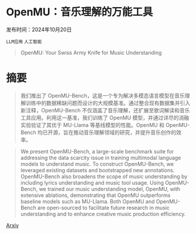 # OpenMU：音乐理解的万能工具

发布时间：2024年10月20日

`LLM应用` `人工智能`

> OpenMU: Your Swiss Army Knife for Music Understanding

# 摘要

> 我们推出了 OpenMU-Bench，这是一个专为解决多模态语言模型在音乐理解训练中的数据稀缺问题而设计的大规模基准。通过整合现有数据集并引入新注释，OpenMU-Bench 不仅涵盖了音乐理解，还扩展至歌词解读和音乐工具应用。利用这一基准，我们训练了 OpenMU 模型，并通过详尽的消融实验验证了其优于 MU-Llama 等基线模型的性能。OpenMU 和 OpenMU-Bench 均已开源，旨在推动音乐理解领域的研究，并提升音乐创作的效率。

> We present OpenMU-Bench, a large-scale benchmark suite for addressing the data scarcity issue in training multimodal language models to understand music. To construct OpenMU-Bench, we leveraged existing datasets and bootstrapped new annotations. OpenMU-Bench also broadens the scope of music understanding by including lyrics understanding and music tool usage. Using OpenMU-Bench, we trained our music understanding model, OpenMU, with extensive ablations, demonstrating that OpenMU outperforms baseline models such as MU-Llama. Both OpenMU and OpenMU-Bench are open-sourced to facilitate future research in music understanding and to enhance creative music production efficiency.

[Arxiv](https://arxiv.org/abs/2410.15573)